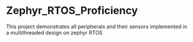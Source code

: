 # Zephyr_RTOS_Proficiency
This project demonstrates all peripherals and their sensors implemented in a multithreaded design on zephyr RTOS
